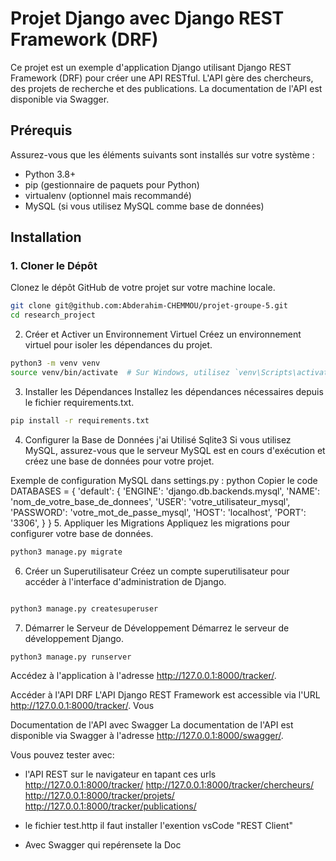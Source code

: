 
# Projet Django avec Django REST Framework (DRF)

Ce projet est un exemple d'application Django utilisant Django REST Framework (DRF) pour créer une API RESTful. L'API gère des chercheurs, des projets de recherche et des publications. La documentation de l'API est disponible via Swagger.

## Prérequis

Assurez-vous que les éléments suivants sont installés sur votre système :
- Python 3.8+
- pip (gestionnaire de paquets pour Python)
- virtualenv (optionnel mais recommandé)
- MySQL (si vous utilisez MySQL comme base de données)

## Installation

### 1. Cloner le Dépôt

Clonez le dépôt GitHub de votre projet sur votre machine locale.

```bash
git clone git@github.com:Abderahim-CHEMMOU/projet-groupe-5.git
cd research_project
```

2. Créer et Activer un Environnement Virtuel
Créez un environnement virtuel pour isoler les dépendances du projet.

```bash
python3 -m venv venv
source venv/bin/activate  # Sur Windows, utilisez `venv\Scripts\activate`
```

3. Installer les Dépendances
Installez les dépendances nécessaires depuis le fichier requirements.txt.

```bash
pip install -r requirements.txt 
```
4. Configurer la Base de Données j'ai Utilisé Sqlite3
Si vous utilisez MySQL, assurez-vous que le serveur MySQL est en cours d'exécution et créez une base de données pour votre projet.

Exemple de configuration MySQL dans settings.py :
python
Copier le code
DATABASES = {
    'default': {
        'ENGINE': 'django.db.backends.mysql',
        'NAME': 'nom_de_votre_base_de_donnees',
        'USER': 'votre_utilisateur_mysql',
        'PASSWORD': 'votre_mot_de_passe_mysql',
        'HOST': 'localhost',
        'PORT': '3306',
    }
}
5. Appliquer les Migrations
Appliquez les migrations pour configurer votre base de données.

```bash
python3 manage.py migrate
```

6. Créer un Superutilisateur
Créez un compte superutilisateur pour accéder à l'interface d'administration de Django.

```bash

python3 manage.py createsuperuser
```
7. Démarrer le Serveur de Développement
Démarrez le serveur de développement Django.

```bash
python3 manage.py runserver
```
Accédez à l'application à l'adresse http://127.0.0.1:8000/tracker/.

Accéder à l'API DRF
L'API Django REST Framework est accessible via l'URL http://127.0.0.1:8000/tracker/. Vous 

Documentation de l'API avec Swagger
La documentation de l'API est disponible via Swagger à l'adresse http://127.0.0.1:8000/swagger/.  

Vous pouvez tester avec:

 - l'API REST sur le navigateur en tapant ces urls
   http://127.0.0.1:8000/tracker/
   http://127.0.0.1:8000/tracker/chercheurs/
   http://127.0.0.1:8000/tracker/projets/
   http://127.0.0.1:8000/tracker/publications/

  
 - le fichier test.http il faut installer l'exention vsCode "REST Client"

 - Avec Swagger qui repérensete la Doc








